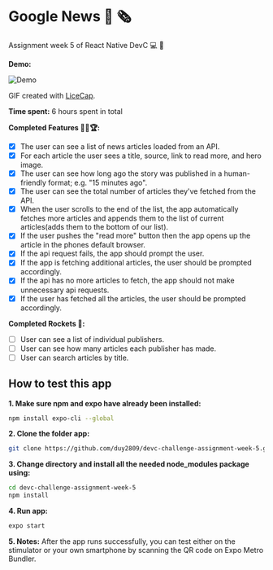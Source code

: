 # Google News 📰 🗞️

Assignment week 5 of React Native DevC 💻 📱

**Demo:**

![Demo](demo.gif)

GIF created with [LiceCap](http://www.cockos.com/licecap/).

**Time spent:** 6 hours spent in total

**Completed Features 🎯🥇🏆:**

- [x] The user can see a list of news articles loaded from an API.
- [x] For each article the user sees a title, source, link to read more, and hero image.
- [x] The user can see how long ago the story was published in a human-friendly format; e.g. "15 minutes ago".
- [x] The user can see the total number of articles they've fetched from the API.
- [x] When the user scrolls to the end of the list, the app automatically fetches more articles and appends them to the list of current articles(adds them to the bottom of our list).
- [x] If the user pushes the "read more" button then the app opens up the article in the phones default browser.
- [x] If the api request fails, the app should prompt the user.
- [x] If the app is fetching additional articles, the user should be prompted accordingly.
- [x] If the api has no more articles to fetch, the app should not make unnecessary api requests.
- [x] If the user has fetched all the articles, the user should be prompted accordingly.

**Completed Rockets 🚀:**

- [ ] User can see a list of individual publishers.
- [ ] User can see how many articles each publisher has made.
- [ ] User can search articles by title.

## How to test this app

**1. Make sure npm and expo have already been installed:**

```sh
npm install expo-cli --global
```

**2. Clone the folder app:**

```sh
git clone https://github.com/duy2809/devc-challenge-assignment-week-5.git
```

**3. Change directory and install all the needed node_modules package using:**

```sh
cd devc-challenge-assignment-week-5
npm install
```

**4. Run app:**

```sh
expo start
```

**5. Notes:**
After the app runs successfully, you can test either on the stimulator or your own smartphone by scanning the QR code on Expo Metro Bundler.
